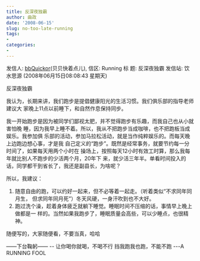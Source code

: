 ```yaml
---
title: 反深夜独霸
author: 曲政
date: '2008-06-15'
slug: no-too-late-running
tags:
- 
categories:
- 
---
```

发信人: [bbQuickor](http://bbs.sjtu.edu.cn/bbsqry?userid=bbQuickor)(贝贝快着点儿), 信区: Running
标 题: 反深夜独霸
发信站: 饮水思源 (2008年06月15日08:08:43 星期天)

反深夜独霸

我认为，长期来讲，我们跑步是提倡健康阳光的生活习惯。我们俱乐部的指导老师建议大
家晚上11点以前睡下，和自然作息保持同步。

我一开始跑步是因为被同学们鄙视太肥，并不觉得跑步有乐趣，而我自己也从小就害怕晚
睡，因为我早上睡不着。所以，我从不把跑步当成咖啡，也不把跑板当成娱乐。我参加俱
乐部的活动，参加马拉松活动，就是当作纯粹娱乐的。而每天晚上边跑边想心事，才是我
自己定义的“跑步”。既然是经常事务，就要节约每一分时间了，如果每天用两个小时在
操场上，按照每天12小时有效工时算，那么我每年就比别人不跑步的少活两个月，20年下
来，就少活三年半。单看时间投入的话，同学都干到省长了，我还是副县长，为啥呢？

所以，我建议：
1. 随意自由的跑，可以约好一起来，但不必等着一起走。（听着类似“不求同年同月生，
但求同年同月死”）冬天风硬，一身汗吹到也不大好。
2. 跑过洗个澡，趁着身体疲乏就躺下睡觉。睡眠时间不压缩的话，事情早上晚上做都是一
样的。当然如果我跑步了，睡眠质量会高些，可以少睡点，也很精神。

随便写的，大家随便看，不要当真，哈哈

——下台鞠躬——
\--
让你喝你就喝，不喝不行
挡我跑我也跑，不能不跑
---A RUNNING FOOL
